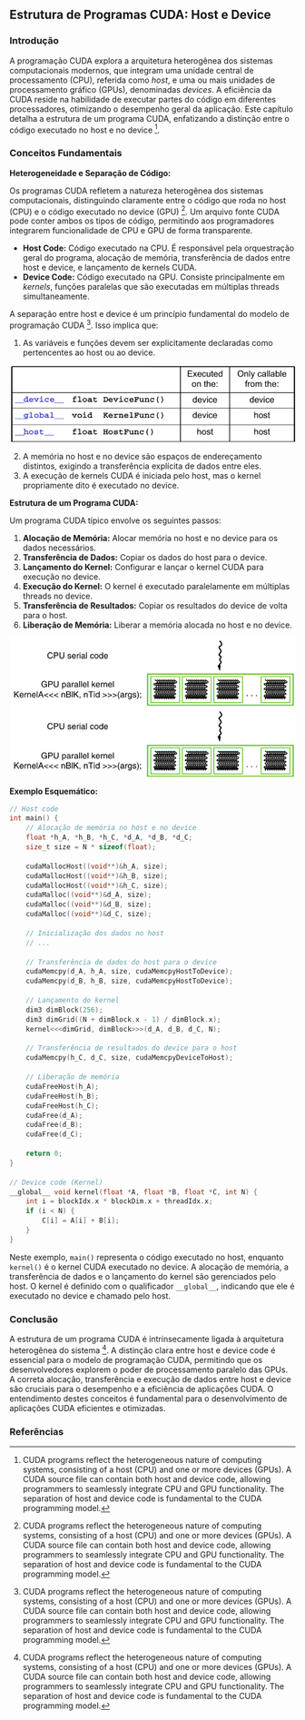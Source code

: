 ## Estrutura de Programas CUDA: Host e Device

### Introdução

A programação CUDA explora a arquitetura heterogênea dos sistemas computacionais modernos, que integram uma unidade central de processamento (CPU), referida como *host*, e uma ou mais unidades de processamento gráfico (GPUs), denominadas *devices*. A eficiência da CUDA reside na habilidade de executar partes do código em diferentes processadores, otimizando o desempenho geral da aplicação. Este capítulo detalha a estrutura de um programa CUDA, enfatizando a distinção entre o código executado no host e no device [^1].

### Conceitos Fundamentais

**Heterogeneidade e Separação de Código:**

Os programas CUDA refletem a natureza heterogênea dos sistemas computacionais, distinguindo claramente entre o código que roda no host (CPU) e o código executado no device (GPU) [^1]. Um arquivo fonte CUDA pode conter ambos os tipos de código, permitindo aos programadores integrarem funcionalidade de CPU e GPU de forma transparente.

*   **Host Code:** Código executado na CPU. É responsável pela orquestração geral do programa, alocação de memória, transferência de dados entre host e device, e lançamento de kernels CUDA.
*   **Device Code:** Código executado na GPU. Consiste principalmente em *kernels*, funções paralelas que são executadas em múltiplas threads simultaneamente.

A separação entre host e device é um princípio fundamental do modelo de programação CUDA [^1]. Isso implica que:

1.  As variáveis e funções devem ser explicitamente declaradas como pertencentes ao host ou ao device.

![Tabela de qualificadores CUDA C para declaração de funções, mostrando onde são executadas e de onde podem ser chamadas.](./../images/image1.jpg)

2.  A memória no host e no device são espaços de endereçamento distintos, exigindo a transferência explícita de dados entre eles.
3.  A execução de kernels CUDA é iniciada pelo host, mas o kernel propriamente dito é executado no device.

**Estrutura de um Programa CUDA:**

Um programa CUDA típico envolve os seguintes passos:

1.  **Alocação de Memória:** Alocar memória no host e no device para os dados necessários.
2.  **Transferência de Dados:** Copiar os dados do host para o device.
3.  **Lançamento do Kernel:** Configurar e lançar o kernel CUDA para execução no device.
4.  **Execução do Kernel:** O kernel é executado paralelamente em múltiplas threads no device.
5.  **Transferência de Resultados:** Copiar os resultados do device de volta para o host.
6.  **Liberação de Memória:** Liberar a memória alocada no host e no device.

![Fluxo de execução em um programa CUDA: alternância entre CPU (código serial) e GPU (kernel paralelo).](./../images/image2.jpg)

**Exemplo Esquemático:**

```c++
// Host code
int main() {
    // Alocação de memória no host e no device
    float *h_A, *h_B, *h_C, *d_A, *d_B, *d_C;
    size_t size = N * sizeof(float);

    cudaMallocHost((void**)&h_A, size);
    cudaMallocHost((void**)&h_B, size);
    cudaMallocHost((void**)&h_C, size);
    cudaMalloc((void**)&d_A, size);
    cudaMalloc((void**)&d_B, size);
    cudaMalloc((void**)&d_C, size);

    // Inicialização dos dados no host
    // ...

    // Transferência de dados do host para o device
    cudaMemcpy(d_A, h_A, size, cudaMemcpyHostToDevice);
    cudaMemcpy(d_B, h_B, size, cudaMemcpyHostToDevice);

    // Lançamento do kernel
    dim3 dimBlock(256);
    dim3 dimGrid((N + dimBlock.x - 1) / dimBlock.x);
    kernel<<<dimGrid, dimBlock>>>(d_A, d_B, d_C, N);

    // Transferência de resultados do device para o host
    cudaMemcpy(h_C, d_C, size, cudaMemcpyDeviceToHost);

    // Liberação de memória
    cudaFreeHost(h_A);
    cudaFreeHost(h_B);
    cudaFreeHost(h_C);
    cudaFree(d_A);
    cudaFree(d_B);
    cudaFree(d_C);

    return 0;
}

// Device code (Kernel)
__global__ void kernel(float *A, float *B, float *C, int N) {
    int i = blockIdx.x * blockDim.x + threadIdx.x;
    if (i < N) {
        C[i] = A[i] + B[i];
    }
}
```

Neste exemplo, `main()` representa o código executado no host, enquanto `kernel()` é o kernel CUDA executado no device.  A alocação de memória, a transferência de dados e o lançamento do kernel são gerenciados pelo host. O kernel é definido com o qualificador `__global__`, indicando que ele é executado no device e chamado pelo host.

### Conclusão

A estrutura de um programa CUDA é intrinsecamente ligada à arquitetura heterogênea do sistema [^1]. A distinção clara entre host e device code é essencial para o modelo de programação CUDA, permitindo que os desenvolvedores explorem o poder de processamento paralelo das GPUs. A correta alocação, transferência e execução de dados entre host e device são cruciais para o desempenho e a eficiência de aplicações CUDA. O entendimento destes conceitos é fundamental para o desenvolvimento de aplicações CUDA eficientes e otimizadas.

### Referências
[^1]: CUDA programs reflect the heterogeneous nature of computing systems, consisting of a host (CPU) and one or more devices (GPUs). A CUDA source file can contain both host and device code, allowing programmers to seamlessly integrate CPU and GPU functionality. The separation of host and device code is fundamental to the CUDA programming model.
<!-- END -->